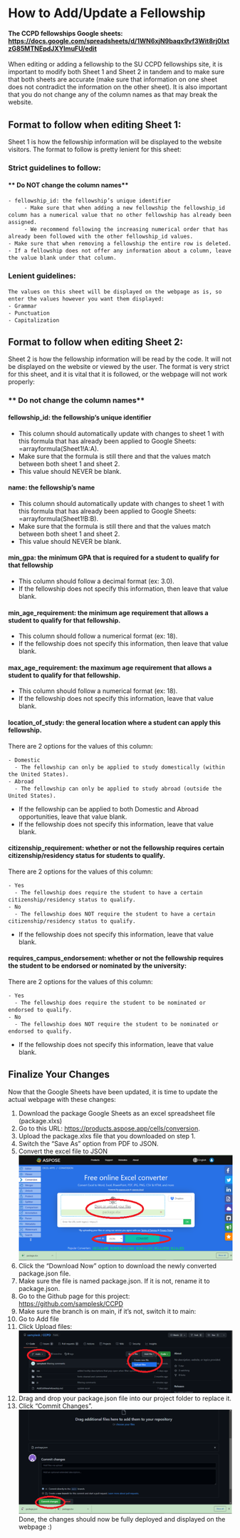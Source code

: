 # How to Add/Update a Fellowship
#### The CCPD fellowships Google sheets: https://docs.google.com/spreadsheets/d/1WN6xjN9baqx9vf3Wit8rj0IxtzG85MTNEpdJXYlmuFU/edit <br/>

When editing or adding a fellowship to the SU CCPD fellowships site, it is important to modify both Sheet 1 and Sheet 2 in tandem and to make sure that both sheets are accurate (make sure that information on one sheet does not contradict the information on the other sheet). It is also important that you do not change any of the column names as that may break the website.

## Format to follow when editing Sheet 1:
Sheet 1 is how the fellowship information will be displayed to the website visitors. The format to follow is pretty lenient for this sheet:

### Strict guidelines to follow:
#### ** Do NOT change the column names**
```
- fellowship_id: the fellowship’s unique identifier
     - Make sure that when adding a new fellowship the fellowship_id column has a numerical value that no other fellowship has already been assigned.
     - We recommend following the increasing numerical order that has already been followed with the other fellowship_id values.
- Make sure that when removing a fellowship the entire row is deleted.
- If a fellowship does not offer any information about a column, leave the value blank under that column.
```
### Lenient guidelines:
```
The values on this sheet will be displayed on the webpage as is, so enter the values however you want them displayed:
- Grammar
- Punctuation
- Capitalization
```

## Format to follow when editing Sheet 2:
Sheet 2 is how the fellowship information will be read by the code. It will not be displayed on the website or viewed by the user. The format is very strict for this sheet, and it is vital that it is followed, or the webpage will not work properly:

### ** Do not change the column names**

#### fellowship_id: the fellowship’s unique identifier
- This column should automatically update with changes to sheet 1 with this formula that has already been applied to Google Sheets: =arrayformula(Sheet1!A:A).
- Make sure that the formula is still there and that the values match between both sheet 1 and sheet 2.
- This value should NEVER be blank.

#### name: the fellowship’s name
- This column should automatically update with changes to sheet 1 with this formula that has already been applied to Google Sheets: =arrayformula(Sheet1!B:B).
- Make sure that the formula is still there and that the values match between both sheet 1 and sheet 2.
- This value should NEVER be blank.

#### min_gpa: the minimum GPA that is required for a student to qualify for that fellowship
- This column should follow a decimal format (ex: 3.0).
- If the fellowship does not specify this information, then leave that value blank.

#### min_age_requirement: the minimum age requirement that allows a student to qualify for that fellowship.
- This column should follow a numerical format (ex: 18).
- If the fellowship does not specify this information, then leave that value blank.

#### max_age_requirement: the maximum age requirement that allows a student to qualify for that fellowship.
- This column should follow a numerical format (ex: 18).
- If the fellowship does not specify this information, leave that value blank.

#### location_of_study: the general location where a student can apply this fellowship.
There are 2 options for the values of this column:
```
- Domestic
  - The fellowship can only be applied to study domestically (within the United States).
- Abroad
  - The fellowship can only be applied to study abroad (outside the United States).
```
- If the fellowship can be applied to both Domestic and Abroad opportunities, leave that value blank.
- If the fellowship does not specify this information, leave that value blank.

#### citizenship_requirement: whether or not the fellowship requires certain citizenship/residency status for students to qualify.
There are 2 options for the values of this column:
```
- Yes
  - The fellowship does require the student to have a certain citizenship/residency status to qualify.
- No
  - The fellowship does NOT require the student to have a certain citizenship/residency status to qualify.
```
- If the fellowship does not specify this information, leave that value blank.

#### requires_campus_endorsement: whether or not the fellowship requires the student to be endorsed or nominated by the university:
There are 2 options for the values of this column:
```
- Yes
  - The fellowship does require the student to be nominated or endorsed to qualify.
- No
  - The fellowship does NOT require the student to be nominated or endorsed to qualify.
```
- If the fellowship does not specify this information, leave that value blank.

## Finalize Your Changes
Now that the Google Sheets have been updated, it is time to update the actual webpage with these changes:

1. Download the package Google Sheets as an excel spreadsheet file (package.xlxs)
2. Go to this URL: https://products.aspose.app/cells/conversion.
3. Upload the package.xlxs file that you downloaded on step 1.
4. Switch the “Save As” option from PDF to JSON.
5. Convert the excel file to JSON  
![IMAGE: Convert the excel file to JSON](manual-images/converter.png)
6. Click the “Download Now” option to download the newly converted package.json file.
7. Make sure the file is named package.json. If it is not, rename it to package.json.
8. Go to the Github page for this project: https://github.com/samplesk/CCPD
9. Make sure the branch is on main, if it’s not, switch it to main:
10. Go to Add file
11. Click Upload files:  
![IMAGE: Upload Files](manual-images/main.png)
12. Drag and drop your package.json file into our project folder to replace it.
13. Click “Commit Changes”.  
![IMAGE: Upload Files](manual-images/commit.png)  
Done, the changes should now be fully deployed and displayed on the webpage :)